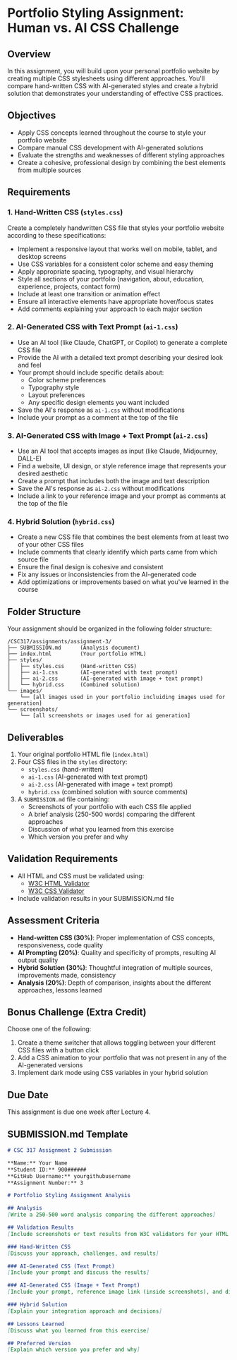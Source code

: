 # Portfolio Styling Assignment: Human vs. AI CSS Challenge

## Overview
In this assignment, you will build upon your personal portfolio website by creating multiple CSS stylesheets using different approaches. You'll compare hand-written CSS with AI-generated styles and create a hybrid solution that demonstrates your understanding of effective CSS practices.

## Objectives
- Apply CSS concepts learned throughout the course to style your portfolio website
- Compare manual CSS development with AI-generated solutions
- Evaluate the strengths and weaknesses of different styling approaches
- Create a cohesive, professional design by combining the best elements from multiple sources

## Requirements

### 1. Hand-Written CSS (`styles.css`)
Create a completely handwritten CSS file that styles your portfolio website according to these specifications:
- Implement a responsive layout that works well on mobile, tablet, and desktop screens
- Use CSS variables for a consistent color scheme and easy theming
- Apply appropriate spacing, typography, and visual hierarchy
- Style all sections of your portfolio (navigation, about, education, experience, projects, contact form)
- Include at least one transition or animation effect
- Ensure all interactive elements have appropriate hover/focus states
- Add comments explaining your approach to each major section

### 2. AI-Generated CSS with Text Prompt (`ai-1.css`)
- Use an AI tool (like Claude, ChatGPT, or Copilot) to generate a complete CSS file
- Provide the AI with a detailed text prompt describing your desired look and feel
- Your prompt should include specific details about:
    - Color scheme preferences
    - Typography style
    - Layout preferences
    - Any specific design elements you want included
- Save the AI's response as `ai-1.css` without modifications
- Include your prompt as a comment at the top of the file

### 3. AI-Generated CSS with Image + Text Prompt (`ai-2.css`)
- Use an AI tool that accepts images as input (like Claude, Midjourney, DALL-E)
- Find a website, UI design, or style reference image that represents your desired aesthetic
- Create a prompt that includes both the image and text description
- Save the AI's response as `ai-2.css` without modifications
- Include a link to your reference image and your prompt as comments at the top of the file

### 4. Hybrid Solution (`hybrid.css`)
- Create a new CSS file that combines the best elements from at least two of your other CSS files
- Include comments that clearly identify which parts came from which source file
- Ensure the final design is cohesive and consistent
- Fix any issues or inconsistencies from the AI-generated code
- Add optimizations or improvements based on what you've learned in the course

## Folder Structure
Your assignment should be organized in the following folder structure:
```
/CSC317/assignments/assignment-3/
├── SUBMISSION.md      (Analysis document)
├── index.html         (Your portfolio HTML)
├── styles/
│   ├── styles.css     (Hand-written CSS)
│   ├── ai-1.css       (AI-generated with text prompt)
│   ├── ai-2.css       (AI-generated with image + text prompt)
│   └── hybrid.css     (Combined solution)
└── images/
    └── [all images used in your portfolio incluiding images used for generation]
└── screenshots/
    └── [all screenshots or images used for ai generation]
```

## Deliverables
1. Your original portfolio HTML file (`index.html`)
2. Four CSS files in the `styles` directory:
    - `styles.css` (hand-written)
    - `ai-1.css` (AI-generated with text prompt)
    - `ai-2.css` (AI-generated with image + text prompt)
    - `hybrid.css` (combined solution with source comments)
3. A `SUBMISSION.md` file containing:
    - Screenshots of your portfolio with each CSS file applied
    - A brief analysis (250-500 words) comparing the different approaches
    - Discussion of what you learned from this exercise
    - Which version you prefer and why

## Validation Requirements
- All HTML and CSS must be validated using:
    - [W3C HTML Validator](https://validator.w3.org/)
    - [W3C CSS Validator](https://jigsaw.w3.org/css-validator/)
- Include validation results in your SUBMISSION.md file

## Assessment Criteria
- **Hand-written CSS (30%)**: Proper implementation of CSS concepts, responsiveness, code quality
- **AI Prompting (20%)**: Quality and specificity of prompts, resulting AI output quality
- **Hybrid Solution (30%)**: Thoughtful integration of multiple sources, improvements made, consistency
- **Analysis (20%)**: Depth of comparison, insights about the different approaches, lessons learned

## Bonus Challenge (Extra Credit)
Choose one of the following:
1. Create a theme switcher that allows toggling between your different CSS files with a button click
2. Add a CSS animation to your portfolio that was not present in any of the AI-generated versions
3. Implement dark mode using CSS variables in your hybrid solution

## Due Date
This assignment is due one week after Lecture 4.

## SUBMISSION.md Template

```markdown
# CSC 317 Assignment 2 Submission

**Name:** Your Name  
**Student ID:** 900######  
**GitHub Username:** yourgithubusername  
**Assignment Number:** 3

# Portfolio Styling Assignment Analysis

## Analysis
[Write a 250-500 word analysis comparing the different approaches]

## Validation Results
[Include screenshots or text results from W3C validators for your HTML and CSS files]

### Hand-Written CSS
[Discuss your approach, challenges, and results]

### AI-Generated CSS (Text Prompt)
[Include your prompt and discuss the results]

### AI-Generated CSS (Image + Text Prompt)
[Include your prompt, reference image link (inside screenshots), and discuss the results]

### Hybrid Solution
[Explain your integration approach and decisions]

## Lessons Learned
[Discuss what you learned from this exercise]

## Preferred Version
[Explain which version you prefer and why]
```